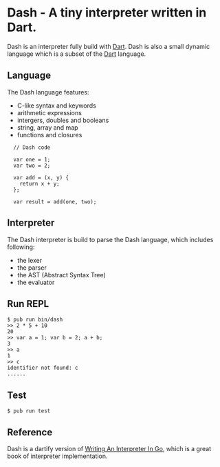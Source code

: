 # Dash - A tiny interpreter written in Dart.

Dash is an interpreter fully build with [Dart](https://dart.dev). Dash is also a small dynamic language which is a subset of the [Dart](https://dart.dev) language.

## Language

The Dash language features:

  * C-like syntax and keywords
  * arithmetic expressions
  * intergers, doubles and booleans
  * string, array and map
  * functions and closures

  ```
    // Dash code

    var one = 1;
    var two = 2;

    var add = (x, y) {
      return x + y;
    };

    var result = add(one, two);
  ```

## Interpreter

The Dash interpreter is build to parse the Dash language, which includes following:

  * the lexer
  * the parser
  * the AST (Abstract Syntax Tree)
  * the evaluator

## Run REPL

    $ pub run bin/dash
    >> 2 * 5 + 10
    20
    >> var a = 1; var b = 2; a + b;
    3
    >> a
    1
    >> c
    identifier not found: c
    ......
    

## Test

    $ pub run test

## Reference

Dash is a dartify version of [Writing An Interpreter In Go](https://interpreterbook.com/), which is a great book of interpreter implementation.
